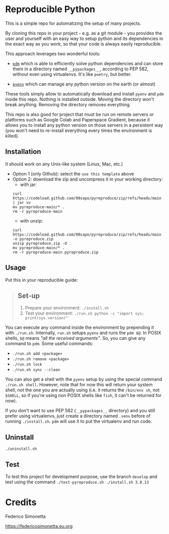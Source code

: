 # Reproducible Python

This is a simple repo for automatizing the setup of many projects.

By cloning this repo in your project - e.g. as a git module - you provides the
user and yourself with an easy way to setup python and its dependencies in the
exact way as you work, so that your code is always easily reproducible.

This approach leverages two wonderful tools:

* [`pdm`](https://github.com/pdm-project/pdm) which is able to efficiently
  solve python dependencies and can store them in a directory named
  `__pypackages__`, according to PEP 582, without even using virtualenvs. It's
  like `poetry`, but better.

* [`pyenv`](https://github.com/pyenv/pyenv) which can manage any python version
  on the earth (or almost)

These tools simply allow to automatically download and install `pyenv` and
`pdm` inside this repo. Nothing is installed outside. Moving the directory
won't break anything. Removing the directory removes everything.

This repo is also good for project that must be run on remote servers or
platforms such as Google Colab and Paperspace Gradient, because it allows you
to install any python version on those servers in a persistent way (you won't
need to re-install everything every times the environment is killed).

## Installation

It should work on any Unix-like system (Linux, Mac, etc.)

* Option 1 (only Github): select the `use this template` above
* Option 2: download the zip and uncompress it in your working directory:
  * with jar:
  ```shell
  curl https://codeload.github.com/00sapo/pyreproduce/zip/refs/heads/main | jar xv
  mv pyreproduce-main/* .
  rm -r pyreproduce-main
  ```
  * with unzip:
  ```shell
  curl https://codeload.github.com/00sapo/pyreproduce/zip/refs/heads/main -o pyreproduce.zip 
  unzip pyreproduce.zip -d .
  mv pyreproduce-main/* .
  rm -r pyreproduce-main pyreproduce.zip
  ```

## Usage

Put this in your reproducible guide:

> ## Set-up
> 1. Prepare your environment: `./install.sh`
> 2. Test your environment: `./run.sh python -c "import sys; print(sys.version)"`

You can execute any command inside the environment by prepending it with
`./run.sh`. Internally, `run.sh` setups `pyenv` and runs the `pdm $@`. In POSIX
shells, `$@` means _"all the received arguments"_. So, you can give any command
to `pdm`. Some useful commands:

* `./run.sh add <package>`
* `./run.sh remove <package>`
* `./run.sh lock`
* `./run.sh sync --clean`

You can also get a shell with the `pyenv` setup by using the special command
`./run.sh shell`. However, note that for now this will return your system
shell, not the one you are actually using (i.e. it returns the `/bin/env sh`,
not `$SHELL`, so if you're using non POSIX shells like `fish`, it can't be
returned for now).

If you don't want to use PEP 582 (`__pypackages__` directory) and you still
prefer using virtualenvs, just create a directory named `.venv` before of
running `./install.sh`. `pdm` will use it to put the virtualenv and run code.

## Uninstall

`./uninstall.sh`

## Test

To test this project for development purpose, use the branch `develop` and test
using the command `./test-pyreproduce.sh ./install.sh 3.8.13`

# Credits

Federico Simonetta

https://federicosimonetta.eu.org
